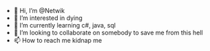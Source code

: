 - 👋 Hi, I’m @Netwik
- 👀 I’m interested in dying
- 🌱 I’m currently learning c#, java, sql
- 💞️ I’m looking to collaborate on somebody to save me from this hell
- 📫 How to reach me kidnap me

<!---
Netwik/Netwik is a ✨ special ✨ repository because its `README.md` (this file) appears on your GitHub profile.
You can click the Preview link to take a look at your changes.
--->
